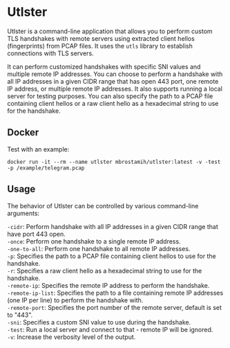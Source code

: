 # Utlster

Utlster is a command-line application that allows you to perform custom TLS handshakes with remote servers using extracted client hellos (fingerprints) from PCAP files. It uses the `utls` library to establish connections with TLS servers.  


It can perform customized handshakes with specific SNI values and multiple remote IP addresses. You can choose to perform a handshake with all IP addresses in a given CIDR range that has open 443 port, one remote IP address, or multiple remote IP addresses. It also supports running a local server for testing purposes. You can also specify the path to a PCAP file containing client hellos or a raw client hello as a hexadecimal string to use for the handshake.  



## Docker 

Test with an example:  
```
docker run -it --rm --name utlster mbrostamih/utlster:latest -v -test -p /example/telegram.pcap
```

## Usage

The behavior of Utlster can be controlled by various command-line arguments:

`-cidr`: Perform handshake with all IP addresses in a given CIDR range that have port 443 open.   
`-once`: Perform one handshake to a single remote IP address.   
`-one-to-all`: Perform one handshake to all remote IP addresses.   
`-p`: Specifies the path to a PCAP file containing client hellos to use for the handshake.  
`-r`: Specifies a raw client hello as a hexadecimal string to use for the handshake.  
`-remote-ip`: Specifies the remote IP address to perform the handshake.  
`-remote-ip-list`: Specifies the path to a file containing remote IP addresses (one IP per line) to perform the handshake with.  
`-remote-port`: Specifies the port number of the remote server, default is set to "443".  
`-sni`: Specifies a custom SNI value to use during the handshake.  
`-test`: Run a local server and connect to that - remote IP will be ignored.  
`-v`: Increase the verbosity level of the output.  
